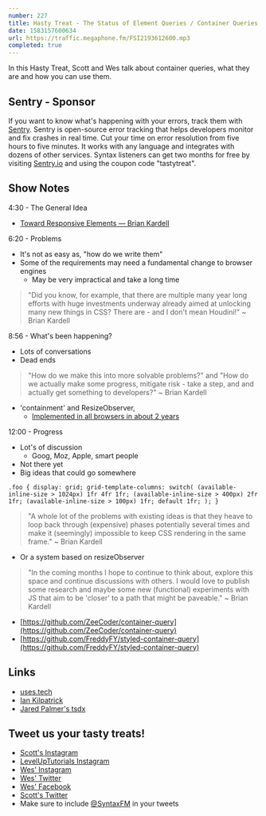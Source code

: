 ```yaml
---
number: 227
title: Hasty Treat - The Status of Element Queries / Container Queries
date: 1583157600634
url: https://traffic.megaphone.fm/FSI2193612600.mp3
completed: true
---
```


In this Hasty Treat, Scott and Wes talk about container queries, what they are and how you can use them.

## Sentry - Sponsor
If you want to know what's happening with your errors, track them with [Sentry](https://sentry.io/). Sentry is open-source error tracking that helps developers monitor and fix crashes in real time. Cut your time on error resolution from five hours to five minutes. It works with any language and integrates with dozens of other services. Syntax listeners can get two months for free by visiting [Sentry.io](https://sentry.io/) and using the coupon code "tastytreat".

## Show Notes

4:30 - The General Idea

* [Toward Responsive Elements — Brian Kardell](https://bkardell.com/blog/TowardResponsive.html?1)

6:20 - Problems

* It's not as easy as, "how do we write them"
* Some of the requirements may need a fundamental change to browser engines
  * May be very impractical and take a long time

> "Did you know, for example, that there are multiple many year long efforts with huge investments underway already aimed at unlocking many new things in CSS? There are - and I don't mean Houdini!" ~ Brian Kardell

8:56 - What's been happening?

* Lots of conversations
* Dead ends

> "How do we make this into more solvable problems?" and "How do we actually make some progress, mitigate risk - take a step, and and actually get something to developers?" ~ Brian Kardell

* 'containment' and ResizeObserver,
  * [Implemented in all browsers in about 2 years](https://webkit.org/blog/9997/resizeobserver-in-webkit/)

12:00 - Progress

* Lot's of discussion
  * Goog, Moz, Apple, smart people
* Not there yet
* Big ideas that could go somewhere

`.foo {
  display: grid;
  grid-template-columns: switch(
    (available-inline-size > 1024px) 1fr 4fr 1fr;
    (available-inline-size > 400px) 2fr 1fr;
    (available-inline-size > 100px) 1fr;
    default 1fr;
    );
  }`

> "A whole lot of the problems with existing ideas is that they heave to loop back through (expensive) phases potentially several times and make it (seemingly) impossible to keep CSS rendering in the same frame."  ~ Brian Kardell

* Or a system based on resizeObserver

> "In the coming months I hope to continue to think about, explore this space and continue discussions with others. I would love to publish some research and maybe some new (functional) experiments with JS that aim to be 'closer' to a path that might be paveable." ~ Brian Kardell

* [https://github.com/ZeeCoder/container-query](https://github.com/ZeeCoder/container-query)
* [https://github.com/FreddyFY/styled-container-query](https://github.com/FreddyFY/styled-container-query)

## Links
* [uses.tech](https://uses.tech/)
* [Ian Kilpatrick](https://www.linkedin.com/in/ian-kilpatrick-9b68a373/)
* [Jared Palmer's tsdx](https://github.com/jaredpalmer/tsdx)

## Tweet us your tasty treats!
* [Scott's Instagram](https://www.instagram.com/stolinski/)
* [LevelUpTutorials Instagram](https://www.instagram.com/LevelUpTutorials/)
* [Wes' Instagram](https://www.instagram.com/wesbos/)
* [Wes' Twitter](https://twitter.com/wesbos)
* [Wes' Facebook](https://www.facebook.com/wesbos.developer)
* [Scott's Twitter](https://twitter.com/stolinski)
* Make sure to include [@SyntaxFM](https://twitter.com/SyntaxFM) in your tweets